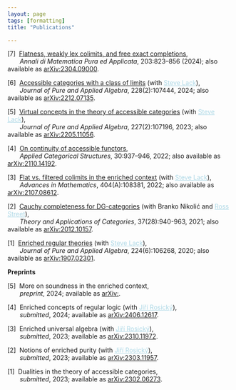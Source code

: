 ```yaml
---
layout: page
tags: [formatting]
title: "Publications"

---
```


[7]  <a href="https://doi.org/10.1007/s10231-023-01383-2">Flatness, weakly lex colimits, and free exact completions</a>, <br>
       *Annali di Matematica Pura ed Applicata*, 203:823–856 (2024); also available as [arXiv:2304.09000](https://arxiv.org/abs/2304.09000).

[6]  <a href="https://doi.org/10.1016/j.jpaa.2023.107444" >Accessible categories with a class of limits</a> (with <a href="https://researchers.mq.edu.au/en/persons/steve-lack" style="color:lightblue">Steve Lack</a>), <br>
       *Journal of Pure and Applied Algebra*, 228(2):107444, 2024; also available as [arXiv:2212.07135](https://arxiv.org/abs/2212.07135).

[5]  <a href="https://doi.org/10.1016/j.jpaa.2022.107196" >Virtual concepts in the theory of accessible categories</a>
 (with <a href="https://researchers.mq.edu.au/en/persons/steve-lack" style="color:lightblue">Steve Lack</a>), <br>
       *Journal of Pure and Applied Algebra*, 227(2):107196, 2023; also available as [arXiv:2205.11056](https://arxiv.org/abs/2205.11056).

[4]  <a href="https://doi.org/10.1007/s10485-022-09677-x" >On continuity of accessible functors</a>, <br>
       *Applied Categorical Structures*, 30:937–946, 2022; also available as [arXiv:2110.14192](https://arxiv.org/abs/2110.14192).

[3]  <a href="https://doi.org/10.1016/j.aim.2022.108381" >Flat vs. filtered colimits in the enriched context</a> (with <a href="https://researchers.mq.edu.au/en/persons/steve-lack" style="color:lightblue">Steve Lack</a>), <br>
       *Advances in Mathematics*, 404(A):108381, 2022; also available as [arXiv:2107.08612](https://arxiv.org/abs/2107.08612).

[2]  <a href="http://www.tac.mta.ca/tac/volumes/37/28/37-28abs.html" >Cauchy completeness for DG-categories</a> (with Branko Nikolić and <a href="http://maths.mq.edu.au/~street/" style="color:lightblue">Ross Street</a>), <br>
       *Theory and Applications of Categories*, 37(28):940-963, 2021; also available as [arXiv:2012.10157](https://arxiv.org/abs/2012.10157). 

[1]  <a href="https://doi.org/10.1016/j.jpaa.2019.106268" >Enriched regular theories</a> (with <a href="https://researchers.mq.edu.au/en/persons/steve-lack" style="color:lightblue">Steve Lack</a>), <br>
       *Journal of Pure and Applied Algebra*, 224(6):106268, 2020; also available as [arXiv:1907.02301](https://arxiv.org/abs/1907.02301). 


**Preprints**

[5]  More on soundness in the enriched context, <br>
       *preprint*, 2024; available as [arXiv:](https://arxiv.org/abs/).

[4]  Enriched concepts of regular logic (with <a href="http://www.math.muni.cz/~rosicky/" style="color:lightblue">Jiří Rosický</a>), <br>
       *submitted*, 2024; available as [arXiv:2406.12617](https://arxiv.org/abs/2406.12617).

[3]  Enriched universal algebra (with <a href="http://www.math.muni.cz/~rosicky/" style="color:lightblue">Jiří Rosický</a>), <br>
       *submitted*, 2023; available as [arXiv:2310.11972](https://arxiv.org/abs/2310.11972).

[2]  Notions of enriched purity (with <a href="http://www.math.muni.cz/~rosicky/" style="color:lightblue">Jiří Rosický</a>), <br>
       *submitted*, 2023; available as [arXiv:2303.11957](https://arxiv.org/abs/2303.11957).

[1]  Dualities in the theory of accessible categories, <br>
       *submitted*, 2023; available as [arXiv:2302.06273](https://arxiv.org/abs/2302.06273).

